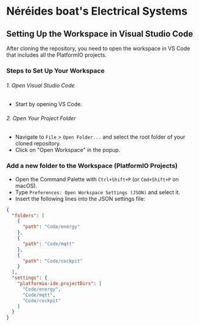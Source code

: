 # Néréides boat's Electrical Systems
## Setting Up the Workspace in Visual Studio Code

After cloning the repository, you need to open the workspace in VS Code that includes all the PlatformIO projects.

### Steps to Set Up Your Workspace






###### 1. Open Visual Studio Code

 - Start by opening VS Code.

###### 2. Open Your Project Folder

- Navigate to `File` > `Open Folder...` and select the root folder of your cloned repository.
- Click on "Open Workspace" in the popup.



###  Add a new folder to the Workspace (PlatformIO Projects)

- Open the Command Palette with `Ctrl+Shift+P` (or `Cmd+Shift+P` on macOS).
- Type `Preferences: Open Workspace Settings (JSON)` and select it.
- Insert the following lines into the JSON settings file:

```json
{
  "folders": [
    {
      "path": "Code/energy"
    },
    {
      "path": "Code/mqtt"
    },
    {
      "path": "Code/cockpit"
    }
  ],
  "settings": {
    "platformio-ide.projectDirs": [
      "Code/energy",
      "Code/mqtt",
      "Code/cockpit"
    ]
  }
}
